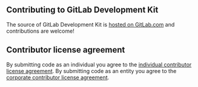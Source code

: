 ## Contributing to GitLab Development Kit

The source of GitLab Development Kit is [hosted on
GitLab.com](https://gitlab.com/gitlab-org/gitlab-development-kit/) and
contributions are welcome!

## Contributor license agreement

By submitting code as an individual you agree to the
[individual contributor license agreement](https://gitlab.com/gitlab-org/gitlab-ce/blob/master/doc/legal/individual_contributor_license_agreement.md).
By submitting code as an entity you agree to the
[corporate contributor license agreement](https://gitlab.com/gitlab-org/gitlab-ce/blob/master/doc/legal/corporate_contributor_license_agreement.md).
